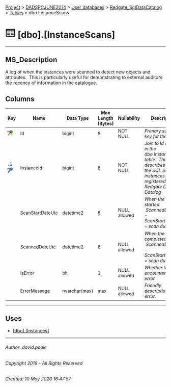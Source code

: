#### 

[Project](../../../../readme.md) > [DADSPCJUNE2014](../../../readme.md) > [User databases](../../readme.md) > [Redgate_SqlDataCatalog](../readme.md) > [Tables](Tables.md) > dbo.InstanceScans

# ![Tables](../../../../Images/Table32.png) [dbo].[InstanceScans]

---

## <a name="#description"></a>MS_Description

A log of when the instances were scanned to detect new objects and attributes.  This is particularly useful for demonstrating to external auditors the recency of information in the catalogue.

## <a name="#columns"></a>Columns

| Key | Name | Data Type | Max Length (Bytes) | Nullability | Description |
|---|---|---|---|---|---|
| [![Cluster Primary Key PK_InstanceScans: Id](../../../../Images/pkcluster.png)](#indexes) | Id | bigint | 8 | NOT NULL | _Primary surrogate key for the scan._ |
| [![Indexes IX_InstanceScans_InstanceId](../../../../Images/Index.png)](#indexes)[![Foreign Keys FK_InstanceScans_Instances_InstanceId: [dbo].[Instances].InstanceId](../../../../Images/fk.png)](#foreignkeys) | InstanceId | bigint | 8 | NOT NULL | _Join to Id column in the dbo.Instances table.  This describes Lists the SQL Server instances registered in the Redgate Data Catalog_ |
|  | ScanStartDateUtc | datetime2 | 8 | NULL allowed | _When the scan started.  ScannedDateUtc - ScanStartDateUtc = scan duration_ |
|  | ScannedDateUtc | datetime2 | 8 | NULL allowed | _When the scan completed.  ScannedDateUtc - ScanStartDateUtc = scan duration_ |
|  | IsError | bit | 1 | NULL allowed | _Whether the scan encountered an error_ |
|  | ErrorMessage | nvarchar(max) | max | NULL allowed | _Friendly description of the error._ |


---

## <a name="#uses"></a>Uses

* [[dbo].[Instances]](Instances.md)


---

###### Author:  david.poole

###### Copyright 2019 - All Rights Reserved

###### Created: 10 May 2020 16:47:57

